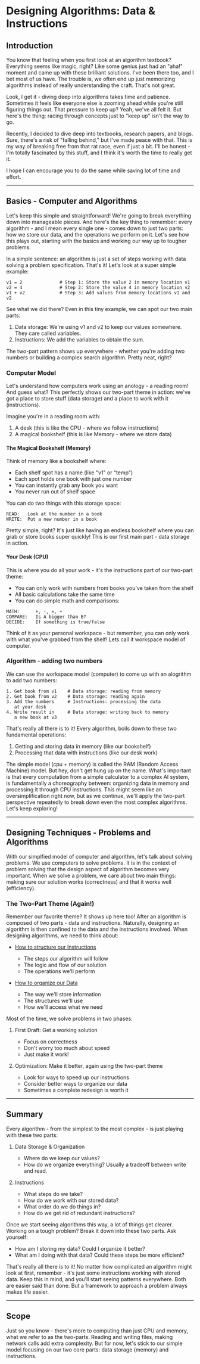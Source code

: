 # Designing Algorithms: Data & Instructions

## Introduction
You know that feeling when you first look at an algorithm textbook? Everything seems like magic, right? Like some genius just had an "aha!" moment and came up with these brilliant solutions. I've been there too, and I bet most of us have. The trouble is, we often end up just memorizing algorithms instead of really understanding the craft. That's not great.

Look, I get it - diving deep into algorithms takes time and patience. Sometimes it feels like everyone else is zooming ahead while you're still figuring things out. That pressure to keep up? Yeah, we've all felt it. But here's the thing: racing through concepts just to "keep up" isn't the way to go.

Recently, I decided to dive deep into textbooks, research papers, and blogs. Sure, there's a risk of "falling behind," but I've made peace with that. This is my way of breaking free from that rat race, even if just a bit. I'll be honest - I'm totally fascinated by this stuff, and I think it's worth the time to really get it.

I hope I can encourage you to do the same while saving lot of time and effort.

---

## Basics - Computer and Algorithms
Let's keep this simple and straightforward! We're going to break everything down into manageable pieces. And here's the key thing to remember: every algorithm - and I mean every single one - comes down to just two parts: how we store our data, and the operations we perform on it. Let's see how this plays out, starting with the basics and working our way up to tougher problems.

In a simple sentence: an algorithm is just a set of steps working with data solving a problem specification. That's it! Let's look at a super simple example:

```
v1 = 2              # Step 1: Store the value 2 in memory location v1
v2 = 4              # Step 2: Store the value 4 in memory location v2
v1 + v2             # Step 3: Add values from memory locations v1 and v2
```

See what we did there? Even in this tiny example, we can spot our two main parts:
1. Data storage: We're using v1 and v2 to keep our values somewhere. They care called variables.
2. Instructions: We add the variables to obtain the sum.

The two-part pattern shows up everywhere - whether you're adding two numbers or building a complex search algorithm. Pretty neat, right? 

### Computer Model
Let's understand how computers work using an anology - a reading room! And guess what? This perfectly shows our two-part theme in action: we've got a place to store stuff (data storage) and a place to work with it (instructions).

Imagine you're in a reading room with:
1. A desk (this is like the CPU - where we follow instructions)
2. A magical bookshelf (this is like Memory - where we store data)

#### The Magical Bookshelf (Memory)
Think of memory like a bookshelf where:
- Each shelf spot has a name (like "v1" or "temp")
- Each spot holds one book with just one number
- You can instantly grab any book you want
- You never run out of shelf space

You can do two things with this storage space:
```
READ:   Look at the number in a book
WRITE:  Put a new number in a book
```

Pretty simple, right? It's just like having an endless bookshelf where you can grab or store books super quickly! This is our first main part - data storage in action.

#### Your Desk (CPU)
This is where you do all your work - it's the instructions part of our two-part theme:
- You can only work with numbers from books you've taken from the shelf
- All basic calculations take the same time
- You can do simple math and comparisons:
```
MATH:      +, -, ×, ÷
COMPARE:   Is A bigger than B?
DECIDE:    If something is true/false
```

Think of it as your personal workspace - but remember, you can only work with what you've grabbed from the shelf! Lets call it workspace model of computer.

### Algorithm - adding two numbers
We can use the workspace model (computer) to come up with an alogrithm to add two numbers:
```
1. Get book from v1    # Data storage: reading from memory
2. Get book from v2    # Data storage: reading again
3. Add the numbers     # Instructions: processing the data
   at your desk
4. Write result in     # Data storage: writing back to memory
   a new book at v3
```

That's really all there is to it! Every algorithm, boils down to these two fundamental operations:
1. Getting and storing data in memory (like our bookshelf)
2. Processing that data with instructions (like our desk work)

The simple model (cpu + memory) is called the RAM (Random Access Machine) model. But hey, don't get hung up on the name. What's important is that every computation from a simple calculator to a complex AI system, is fundamentally a choreography between: organizing data in memory and processing it through CPU instructions. This might seem like an oversimplification right now, but as we continue, we'll apply the two-part perspective repeatedly to break down even the most complex algorithms. Let's keep exploring!

--- 

## Designing Techniques - Problems and Algorithms
With our simplfied model of computer and algorithm, let's talk about solving problems. We use computers to solve problems. It is in the context of problem solving that the design aspect of algorithm becomes very important. When we solve a problem, we care about two main things: making sure our solution works (correctness) and that it works well (efficiency).

### The Two-Part Theme (Again!)
Remember our favorite theme? It shows up here too! After an algorithm is composed of two parts - data and instructions. Naturally, designing an algorithm is then confined to the data and the instructions involved. When designing algorithms, we need to think about:

+ [How to structure our Instructions](instruction_design/InstructionDesign.md)
  - The steps our algorithm will follow
  - The logic and flow of our solution
  - The operations we'll perform

+ [How to organize our Data](datastructure/README.md)
  - The way we'll store information
  - The structures we'll use
  - How we'll access what we need

Most of the time, we solve problems in two phases:
1. First Draft: Get a working solution
   - Focus on correctness
   - Don't worry too much about speed
   - Just make it work!

2. Optimization: Make it better, again using the two-part theme
   - Look for ways to speed up our instructions
   - Consider better ways to organize our data
   - Sometimes a complete redesign is worth it

---

## Summary
Every algorithm - from the simplest to the most complex - is just playing with these two parts:

1. Data Storage & Organization   
   - Where do we keep our values?
   - How do we organize everything? Usually a tradeoff between write and read.

2. Instructions
   - What steps do we take?
   - How do we work with our stored data?
   - What order do we do things in?
   - How do we get rid of redundant instructions?

Once we start seeing algorithms this way, a lot of things get clearer. Working on a tough problem? Break it down into these two parts. Ask yourself:
- How am I storing my data? Could I organize it better?
- What am I doing with that data? Could these steps be more efficient?

That's really all there is to it! No matter how complicated an algorithm might look at first, remember - it's just some instructions working with stored data. Keep this in mind, and you'll start seeing patterns everywhere. Both are easier said than done. But a framework to approach a problem always makes life easier.

--- 

## Scope
Just so you know - there's more to computing than just CPU and memory, what we refer to as the two-parts. Reading and writing files, making network calls add extra complexity. But for now, let's stick to our simple model focusing on our two core parts: data storage (memory) and instructions.